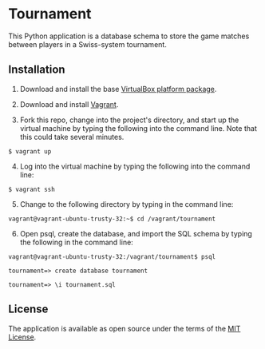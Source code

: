 # Tournament

This Python application is a database schema to store the game matches between players in a Swiss-system tournament. 

## Installation

1. Download and install the base [VirtualBox platform package](https://www.virtualbox.org/wiki/Downloads).

2. Download and install [Vagrant](https://www.vagrantup.com/downloads.html).

3. Fork this repo, change into the project's directory, and start up the virtual machine by typing the following into the command line. Note that this could take several minutes.

```
$ vagrant up
```

4. Log into the virtual machine by typing the following into the command line:

```
$ vagrant ssh
```

5. Change to the following directory by typing in the command line:

```
vagrant@vagrant-ubuntu-trusty-32:~$ cd /vagrant/tournament
```

6. Open psql, create the database, and import the SQL schema by typing the following in the command line:

```
vagrant@vagrant-ubuntu-trusty-32:/vagrant/tournament$ psql

tournament=> create database tournament

tournament=> \i tournament.sql
```

## License

The application is available as open source under the terms of the [MIT License](http://opensource.org/licenses/MIT).